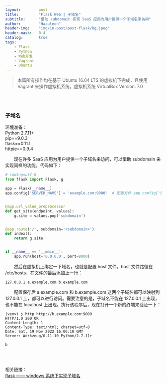 ```yaml
---
layout:        post
title:         "Flask Web | 子域名"
subtitle:      "借助 subdomain 实现 SaaS 应用为用户提供一个子域名来访问"
author:        "Haauleon"
header-img:    "img/in-post/post-flask/bg.jpeg"
header-mask:   0.4
catalog:       true
tags:
    - Flask
    - Python
    - Web开发
    - Vagrant
    - Ubuntu
---
```


> 本篇所有操作均在基于 Ubuntu 16.04 LTS 的虚拟机下完成，且使用 Vagrant 来操作虚拟机系统，虚拟机系统 VirtualBox Version: 7.0 

<br>
<br>

### 子域名
环境准备：     
Python 2.7.11+      
pip==9.0.3     
flask==0.11.1   
httpie==0.9.4     

&emsp;&emsp;现在许多 SaaS 应用为用户提供一个子域名来访问，可以借助 subdomain 来实现同样的功能。代码如下：      
```python
# coding=utf-8
from flask import Flask, g

app = Flask(__name__)
app.config['SERVER_NAME'] = 'example.com:9000'  # 配置文件 app.config['SERVER_NAME'] 可以自定义


@app.url_value_preprocessor
def get_site(endpoint, values):
    g.site = values.pop('subdomain')


@app.route('/', subdomain='<subdomain>')
def index():
    return g.site


if __name__ == '__main__':
    app.run(host='0.0.0.0', port=9000)
```

&emsp;&emsp;然后在虚拟机上绑定一下域名，也就是配置 host 文件。host 文件路径在 /etc/hosts，在文件的最后添加上一行：       
```
127.0.0.1 a.example.com b.example.com
```

&emsp;&emsp;配置保存后 a.example.com 和 b.example.com 这两个子域名都可以映射到 127.0.0.1 上，都可以进行访问。需要注意的是，子域名不能在 127.0.0.1 上出现，也不能在 localhost 上出现。执行该程序后，现在打开一个新的终端来验证一下：        
```
(venv) ❯ http http://b.example.com:9000
HTTP/1.0 200 OK
Content-Length: 1
Content-Type: text/html; charset=utf-8
Date: Sat, 19 Nov 2022 16:06:10 GMT
Server: Werkzeug/0.11.10 Python/2.7.11+

b
```

<br>
<br>

相关链接：     
[flask —— windows 系统下实现子域名](https://blog.csdn.net/yuaicsdn/article/details/109465084)